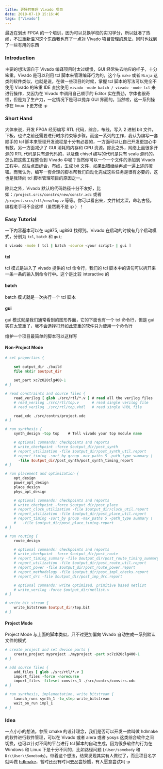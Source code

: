 ```yaml
---
title: 更好的管理 Vivado 项目
date: 2018-07-10 15:16:46
tags: ["Vivado"]
---
```


最近在划水 FPGA 的一个培训，因为可以兑换学校的实习学分，所以就凑了热闹，不过重新温习这个东西我也有了一点对 Vivado 项目管理的想法，同时也找到了一些有用的东西
<!--more-->

### Introduction

主要的想法源自于 Vivado 编译项目时太过缓慢，GUI 经常失去响应的样子，十分笨重。Vivado 是可以利用 tcl 脚本来管理编译行为的，这个与 `make` 或者 `Ninja` 这类的软件类似，也就是说，在做一些项目的时候，掌握 tcl 脚本的写法可以完全不使用 Vivado 的笨重 IDE 直接使用 `vivado -mode batch / vivado -mode tcl` 来进行操作，又因为在 Vivado 中调用自己顺手的 Editor 实在费劲，字体也很奇怪，但是为了生产力，一定情况下是可以抛弃 GUI 界面的。当然啦，这一系列操作在 linux 下更方便 :p

### Short Hand

大体来说，开发 FPGA 经历编写 RTL 代码，综合，布线，写入 2 进制 bit 文件，下板，也许之前还需要进行时序约束等步骤。而这一系列的工作，我认为编写一套顺手的 tcl 脚本来管理开发流程是十分有必要的，一方面可以让自己开发更加心中有数，另一方面减少了 GUI 消耗的内存和 CPU 资源。除此之外，网络上面很多开源的 RTL 代码是只有源代码的，以及像 chisel 编写的代码是只有 scala 源码的。怎么把这些工程整合到 Vivado 中呢？当然你可以一个一个文件的添加到 Vivado 工程中，然后点击综合，布线，生成 bit 文件，如果出错继续再点一遍上述的按钮。而我认为，编写一套合理的脚本帮我们自动化完成这些任务是很有必要的，这也是我转向 tcl 脚本管理项目的原因之一。

除此之外，Vivado 默认的代码路径十分不友好，比如：`/project.srcs/constrs/new/constr.xdc` 或者 `/project.srcs/rtl/new/top.v` 等等。你可以看出来，文件树太深，命名古怪，编程老手可不会这样（虽然我不是 :p ）！

### Easy Tutorial

一下内容基本可以在 ug975, ug893 找得到。Vivado 在启动的时候有几个启动模式，分别为 `tcl`, `batch` 和 `gui`;

```bash
$ vivado -mode [ tcl | batch -source <your script> | gui ]
```

#### tcl

tcl 模式是进入了 vivado 提供的 tcl 命令行，我们的 tcl 脚本中的语句可以拆开来一条一条的输入到命令行中。这个是比较 interactive 的

#### batch

batch 模式就是一次执行一个 tcl 脚本

#### gui

gui 模式就是我们通常看到的图形界面，它的下面也有一个 tcl 命令行，但是 gui 实在太笨重了，我不会选择打开如此笨重的软件只为使用一个命令行

维护一个项目最简单的脚本可以这样写

#### Non-Project Mode

```tcl
# set properties {
    
    set output_dir ./build
    file mkdir $output_dir
    
    set_part xc7z020clg400-1
# }

# read constraints and source files {
    read_verilog [ glob ./src/rtl/*.v ] # read all the verilog files
    # read_verilog ./src/rtl/top.v      # read single verilog file
    # read_verilog ./src/rtl/top.vhdl   # read single VHDL file

    read_xdc ./src/contrs/project.xdc
# }

# run synthesis {
    synth_design -top top    # Tell vivado your top module name

    # optional commands: checkpoints and reports
    # write_checkpoint -force $output_dir/post_synth
    # report_utilization -file $output_dir/post_synth_util.report
    # report_timing -sort_by group -max_paths 5 -path_type summary \
      -file $output_dir/post_synth/post_synth_timing_report
# }

# run placement and optimization {
    opt_design
    power_opt_design
    place_design
    phys_opt_design

    # optional commands: checkpoints and reports
    # write_checkpoint -force $output_dir/post_place
    # report_clock_utilization -file $output_dir/clock_util.report
    # report_utilization -file $output_dir/post_place_util.report
    # report_timing -sort_by group -max_paths 5 -path_type summary \
    #   -file $output_dir/post_place_timing.report
# }

# run routing {
    route_design

    # optional commands: checkpoints and reports
    # write_checkpoint -force $output_dir/post_route
    # report_timing_summary -file $output_dir/post_route_timing_summary.report
    # report_utilization -file $output_dir/post_route_util.report
    # report_power -file $output_dir/post_route_power.report
    # report_methodology -file $output_dir/post_impl_checks.report
    # report_drc -file $output_dir/post_imp_drc.report

    # optional commands: write optimized, primitive based netlist
    # write_verilog -force $output_dir/netlist.v
# }

# write bit stream {
    write_bitstream $output_dir/top.bit
# }
```
#### Project Mode

Project Mode 与上面的脚本类似，只不过更加偏向 Vivado 自动生成一系列默认文件的模式

```tcl
# create project and set device parts {
    create_project myproject ./myproject -part xc7z020clg400-1
# }

# add source files {
    add_files [ glob ./src/rtl/*.v ]
    import_files -force -norecurse
    import_files -fileset constrs_1 ./src/contrs/constrs.xdc
# }

# run synthesis, implementation, write bitstream {
    launch_runs synth_1 -to_step write_bitstream
    wait_on_run impl_1
# }
```

### Idea

一点小小的想法，参照 cmake 的设计理念，我们是否可以开发一款叫做 hdlmake 的软件进行软件管理，可以在 Vivado 或者 alera 或者 yosys 这类综合软件之间切换，也可以针对不同的平台进行 tcl 脚本的自动生成，因为很多软件的行为在 Windows 和 Linux 下是十分不同的，比如路径问题 (`/User/somebody` 和 `D:\\User\\Somebody`)。带着这个想法，结果发现其实有人做过了，而且项目名字就叫做 [hdlmake](https://www.ohwr.org/projects/hdl-make)，暂时还没有时间去品尝螃蟹，有人愿意尝试吗 :p

